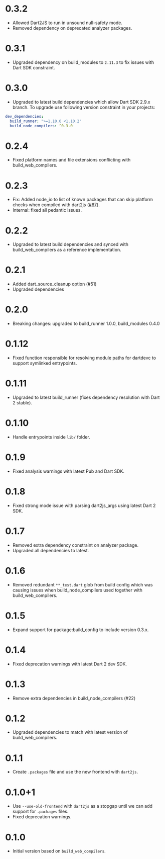 # 0.3.2

- Allowed Dart2JS to run in unsound null-safety mode.
- Removed dependency on deprecated analyzer packages.

# 0.3.1

- Upgraded dependency on build_modules to `2.11.3` to fix issues with Dart SDK constraint.

# 0.3.0

- Upgraded to latest build dependencies which allow Dart SDK 2.9.x branch. To upgrade use following
  version constraint in your projects:

```yaml
dev_dependencies:
  build_runner: ">=1.10.0 <1.10.2"
  build_node_compilers: ^0.3.0
```

# 0.2.4

- Fixed platform names and file extensions conflicting with build_web_compilers.

# 0.2.3

- Fix: Added node_io to list of known packages that can skip platform checks when compiled with
  dart2js ([#67](https://github.com/pulyaevskiy/node-interop/issues/67)).
- Internal: fixed all pedantic issues.

# 0.2.2

- Upgraded to latest build dependencies and synced with build_web_compilers as a reference implementation.

# 0.2.1

- Added dart_source_cleanup option (#51)
- Upgraded dependencies

# 0.2.0

- Breaking changes: upgraded to build_runner 1.0.0, build_modules 0.4.0

# 0.1.12

- Fixed function responsible for resolving module paths for dartdevc to support symlinked
  entrypoints.

# 0.1.11

- Upgraded to latest build_runner (fixes dependency resolution with Dart 2 stable).

# 0.1.10

- Handle entrypoints inside `lib/` folder.

# 0.1.9

- Fixed analysis warnings with latest Pub and Dart SDK.

# 0.1.8

- Fixed strong mode issue with parsing dart2js_args using latest Dart 2 SDK.

# 0.1.7

- Removed extra dependency constraint on analyzer package.
- Upgraded all dependencies to latest.

# 0.1.6

- Removed redundant `**_test.dart` glob from build config which was causing
  issues when build_node_compilers used together with build_web_compilers.

# 0.1.5

- Expand support for package:build_config to include version 0.3.x.

# 0.1.4

- Fixed deprecation warnings with latest Dart 2 dev SDK.

# 0.1.3

- Remove extra dependencies in build_node_compilers (#22)

# 0.1.2

- Upgraded dependencies to match with latest version of build_web_compilers.

# 0.1.1

- Create `.packages` file and use the new frontend with `dart2js`.

# 0.1.0+1

- Use `--use-old-frontend` with `dart2js` as a stopgap until we can add support
  for `.packages` files.
- Fixed deprecation warnings.

# 0.1.0

- Initial version based on `build_web_compilers`.
